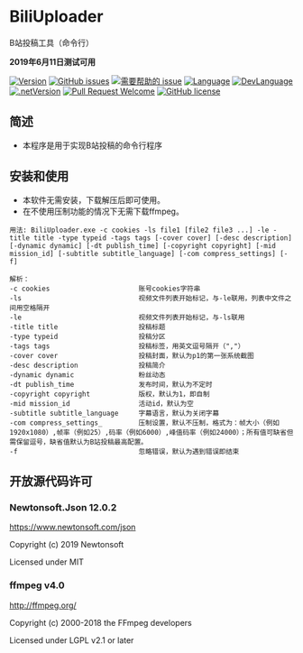 # BiliUploader
B站投稿工具（命令行）

**2019年6月11日测试可用**


[![Version](https://img.shields.io/github/release/LeoChen98/BiliUploader.svg?label=Version)](https://github.com/LeoChen98/BiliUploader/releases)
[![GitHub issues](https://img.shields.io/github/issues/LeoChen98/BiliUploader.svg)](https://github.com/LeoChen98/BiliUploader/issues)
[![需要帮助的 issue](https://img.shields.io/github/issues/LeoChen98/BiliUploader/help%20wanted.svg?label=需要帮助的%20issue)](https://github.com/LeoChen98/BiliUploader/issues?q=is%3Aissue+is%3Aopen+label%3A%22help+wanted%22)
[![Language](https://img.shields.io/badge/%E8%AF%AD%E8%A8%80-%E4%B8%AD%E6%96%87-brightgreen.svg)](#)
[![DevLanguage](https://img.shields.io/badge/%E5%BC%80%E5%8F%91%E8%AF%AD%E8%A8%80-C%23-brightgreen.svg)](#)
[![.netVersion](https://img.shields.io/badge/.net-4.5-brightgreen.svg)](#)
[![Pull Request Welcome](https://img.shields.io/badge/Pull%20request-welcome-brightgreen.svg)](#)
[![GitHub license](https://img.shields.io/github/license/LeoChen98/BiliUploader.svg)](https://github.com/LeoChen98/BiliUploader/blob/master/LICENSE)

## 简述
* 本程序是用于实现B站投稿的命令行程序


## 安装和使用
* 本软件无需安装，下载解压后即可使用。
* 在不使用压制功能的情况下无需下载ffmpeg。
```
用法: BiliUploader.exe -c cookies -ls file1 [file2 file3 ...] -le -title title -type typeid -tags tags [-cover cover] [-desc description] [-dynamic dynamic] [-dt publish_time] [-copyright copyright] [-mid mission_id] [-subtitle subtitle_language] [-com compress_settings] [-f]

解析：
-c cookies                      账号cookies字符串
-ls                             视频文件列表开始标记，与-le联用，列表中文件之间用空格隔开
-le                             视频文件列表开始标记，与-ls联用
-title title                    投稿标题
-type typeid                    投稿分区
-tags tags                      投稿标签，用英文逗号隔开（","）
-cover cover                    投稿封面，默认为p1的第一张系统截图
-desc description               投稿简介
-dynamic dynamic                粉丝动态
-dt publish_time                发布时间，默认为不定时
-copyright copyright            版权，默认为1，即自制
-mid mission_id                 活动id，默认为空
-subtitle subtitle_language     字幕语言，默认为关闭字幕
-com compress_settings_         压制设置，默认不压制，格式为：帧大小（例如1920x1080）,帧率（例如25）,码率（例如6000）,峰值码率（例如24000）；所有值可缺省但需保留逗号，缺省值默认为B站投稿最高配置。
-f                              忽略错误，默认为遇到错误即结束
```


## 开放源代码许可
### Newtonsoft.Json 12.0.2
<https://www.newtonsoft.com/json>

Copyright (c) 2019 Newtonsoft

Licensed under MIT

### ffmpeg v4.0
<http://ffmpeg.org/>

Copyright (c) 2000-2018 the FFmpeg developers

Licensed under LGPL v2.1 or later

